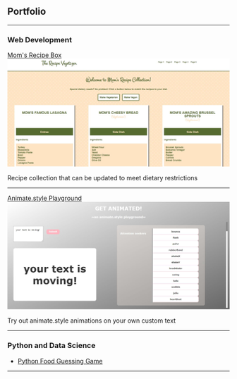 ## Portfolio

---

### Web Development

[Mom's Recipe Box](https://kathrynbrown.us/daysofcode/8)
<img src="images/daysofcode8.jpg?raw=true"/>

Recipe collection that can be updated to meet dietary restrictions

---
[Animate.style Playground](https://kathrynbrown.us/daysofcode/10)
<img src="images/daysofcode10.jpg?raw=true"/>

Try out animate.style animations on your own custom text


---

### Python and Data Science

- [Python Food Guessing Game](https://kathrynbrown.us/daysofcode/4/)

---



